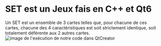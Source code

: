 # SET est un Jeux fais en C++ et Qt6
Un SET est un ensemble de 3 cartes telles que, pour chacune de ces cartes, chacune des 4 caractéristiques est soit strictement identique, soit totalement déférente aux 2 autres cartes.
![image de l'exécution de notre code dans QtCreator](/image)
